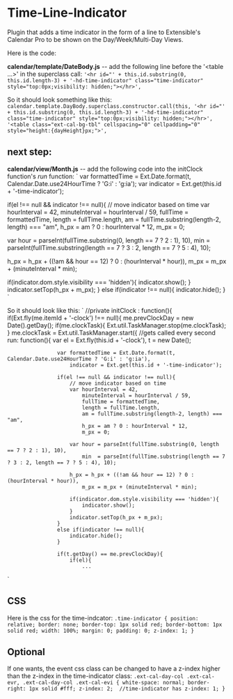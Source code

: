 Time-Line-Indicator
===================

Plugin that adds a time indicator in the form of a line to Extensible's Calendar Pro to be shown on the Day/Week/Multi-Day Views.

Here is the code:

**calendar/template/DateBody.js** -- add the following line before the '<table ...>' in the superclass call:
`
'<hr id="' + this.id.substring(0, this.id.length-3) + '-hd-time-indicator" class="time-indicator" style="top:0px;visibility: hidden;"></hr>',
`

So it should look something like this:
`
calendar.template.DayBody.superclass.constructor.call(this,
            '<hr id="' + this.id.substring(0, this.id.length-3) + '-hd-time-indicator" class="time-indicator" style="top:0px;visibility: hidden;"></hr>',
            '<table class="ext-cal-bg-tbl" cellspacing="0" cellpadding="0" style="height:{dayHeight}px;">',
`

next step:
----------
**calendar/view/Month.js** -- add the following code into the initClock function's *run* function:
`
var formattedTime = Ext.Date.format(t, Calendar.Date.use24HourTime ? 'G:i' : 'g:ia');
var indicator = Ext.get(this.id + '-time-indicator');

if(el !== null && indicator !== null){
// move indicator based on time
var hourInterval = 42,
    minuteInterval = hourInterval / 59,
    fullTime = formattedTime,
    length = fullTime.length,
    am = fullTime.substring(length-2, length) === "am",
    h_px = am ? 0 : hourInterval * 12,
    m_px = 0;

var hour = parseInt(fullTime.substring(0, length == 7 ? 2 : 1), 10),
    min  = parseInt(fullTime.substring(length == 7 ? 3 : 2, length == 7 ? 5 : 4), 10);

h_px = h_px + ((!am && hour == 12) ? 0 : (hourInterval * hour)),
    m_px = m_px + (minuteInterval * min);

if(indicator.dom.style.visibility === 'hidden'){
    indicator.show();
}
indicator.setTop(h_px + m_px);
}
else if(indicator !== null){
indicator.hide();
}
`

So it should look like this:
`
//private
    initClock : function(){
        if(Ext.fly(me.itemId + '-clock') !== null){
            me.prevClockDay = new Date().getDay();
            if(me.clockTask){
                Ext.util.TaskManager.stop(me.clockTask);
            }
            me.clockTask = Ext.util.TaskManager.start({
                //gets called every second
                run: function(){
                    var el = Ext.fly(this.id + '-clock'),
                        t = new Date();

                    var formattedTime = Ext.Date.format(t, Calendar.Date.use24HourTime ? 'G:i' : 'g:ia'),
                        indicator = Ext.get(this.id + '-time-indicator');

                    if(el !== null && indicator !== null){
                        // move indicator based on time
                        var hourInterval = 42,
                            minuteInterval = hourInterval / 59,
                            fullTime = formattedTime,
                            length = fullTime.length,
                            am = fullTime.substring(length-2, length) === "am",
                            h_px = am ? 0 : hourInterval * 12,
                            m_px = 0;

                        var hour = parseInt(fullTime.substring(0, length == 7 ? 2 : 1), 10),
                            min  = parseInt(fullTime.substring(length == 7 ? 3 : 2, length == 7 ? 5 : 4), 10);

                        h_px = h_px + ((!am && hour == 12) ? 0 : (hourInterval * hour)),
                            m_px = m_px + (minuteInterval * min);

                        if(indicator.dom.style.visibility === 'hidden'){
                            indicator.show();
                        }
                        indicator.setTop(h_px + m_px);
                    }
                    else if(indicator !== null){
                        indicator.hide();
                    }

                    if(t.getDay() == me.prevClockDay){
                        if(el){
                            ...
`


CSS
---
Here is the css for the time-indcator:
`
.time-indicator {
    position: relative;
    border: none;
    border-top: 1px solid red;
    border-bottom: 1px solid red;
    width: 100%;
    margin: 0;
    padding: 0;
    z-index: 1;
}
`


Optional
--------
If one wants, the event css class can be changed to have a z-index higher than the z-index in the time-indicator class:
`
.ext-cal-day-col .ext-cal-evr,
.ext-cal-day-col .ext-cal-evi {
    white-space: normal;
    border-right: 1px solid #fff;
    z-index: 2;  //time-indicator has z-index: 1;
}
`
